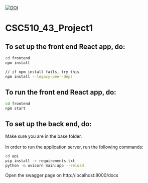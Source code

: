 [![DOI](https://zenodo.org/badge/541238337.svg)](https://zenodo.org/badge/latestdoi/541238337)

# CSC510_43_Project1

## To set up the front end React app, do:
```bash
cd frontend
npm install

// if npm install fails, try this
npm install --legacy-peer-deps
```

## To run the front end React app, do:
```bash
cd frontend
npm start
```

## To set up the back end, do:
Make sure you are in the base folder.<br><br>
In order to run the application server, run the following commands:
```bash
cd api
pip install -r requirements.txt
python -m uvicorn main:app --reload
```

Open the swagger page on http://localhost:8000/docs